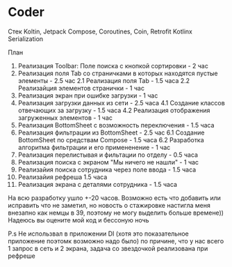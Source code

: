 # Coder

Стек
Koltin,
Jetpack Compose,
Coroutines,
Coin, 
Retrofit
Kotlinx Serialization

План
1. Реализация Toolbar: Поле поиска с кнопкой сортировки - 2 час
2. Реализация поля Tab со страничками в которых находятся пустые элементы - 2.5 час
    2.1 Реализация поля Tab - 1.5 часа
    2.2 Реализайция элементов странички - 1 час
3. Реализация экран при ошибке загрузки - 1 час
4. Реализация загрузки данных из сети - 2.5 часа
    4.1 Создание классов отвечающих за загрузку - 1.5 часа 
    4.2 Реализация отображения загруженных элементов - 1 час
5. Реализация BottomSheet с возможность переключения - 1.5 часа
6. Реализация фильтрации из BottomSheet - 2.5 час
   6.1 Создание BottomSheet по средствам Compose - 1.5 часа 
   6.2 Разработка алгоритма фильтрации и его примененение - 1 час 
7. Реализация перелистывая и фильтации по отделу - 0.5 часа
8. Реализация поиска с экраном "Мы ничего не нашли" - 1 час
9. Реализайия поиска сотрудника через поле ввода - 1.5 часа
10. Реализайия рефреша 1.5 часа
11. Реализация экрана с деталями сотрудника - 1.5 часа


На всю разработку ушло +-20 часов.
Возможно есть что добавить или исправить что не заметил, но новость о стажировке настигла меня внезапно как немцы в 39, поэтому не могу выделить больше времене))
Надеюсь вы оцените мой код и бессоную ночь

P.s Не использвал в приложении DI (хотя это показательное приложение поэтомк возможно надо было) по причине, что у нас всего 1 запрос в сеть  и 2 экрана, задача со звездочкой реализована при рефреше
